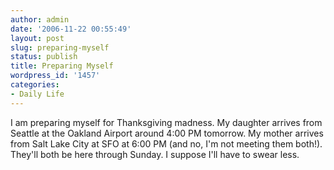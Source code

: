 ```yaml
---
author: admin
date: '2006-11-22 00:55:49'
layout: post
slug: preparing-myself
status: publish
title: Preparing Myself
wordpress_id: '1457'
categories:
- Daily Life
---
```


I am preparing myself for Thanksgiving madness. My daughter arrives from
Seattle at the Oakland Airport around 4:00 PM tomorrow. My mother
arrives from Salt Lake City at SFO at 6:00 PM (and no, I'm not meeting
them both!). They'll both be here through Sunday. I suppose I'll have to
swear less.
